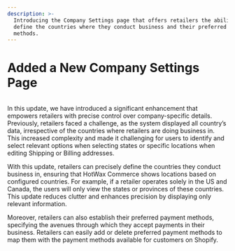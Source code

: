```yaml
---
description: >-
  Introducing the Company Settings page that offers retailers the ability to
  define the countries where they conduct business and their preferred payment
  methods.
---
```


# Added a New Company Settings Page

<figure><img src="https://www.hotwax.co/hubfs/Company%20settings%20Page.png" alt=""><figcaption></figcaption></figure>

In this update, we have introduced a significant enhancement that empowers retailers with precise control over company-specific details. Previously, retailers faced a challenge, as the system displayed all country’s data, irrespective of the countries where retailers are doing business in. This increased complexity and made it challenging for users to identify and select relevant options when selecting states or specific locations when editing Shipping or Billing addresses.&#x20;

With this update, retailers can precisely define the countries they conduct business in, ensuring that HotWax Commerce shows locations based on configured countries. For example, if a retailer operates solely in the US and Canada, the users will only view the states or provinces of these countries. This update reduces clutter and enhances precision by displaying only relevant information.

Moreover, retailers can also establish their preferred payment methods, specifying the avenues through which they accept payments in their business. Retailers can easily add or delete preferred payment methods to map them with the payment methods available for customers on Shopify.
